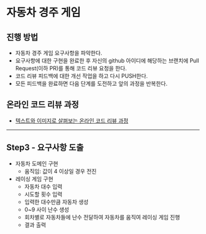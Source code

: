 # 자동차 경주 게임
## 진행 방법
* 자동차 경주 게임 요구사항을 파악한다.
* 요구사항에 대한 구현을 완료한 후 자신의 github 아이디에 해당하는 브랜치에 Pull Request(이하 PR)를 통해 코드 리뷰 요청을 한다.
* 코드 리뷰 피드백에 대한 개선 작업을 하고 다시 PUSH한다.
* 모든 피드백을 완료하면 다음 단계를 도전하고 앞의 과정을 반복한다.

## 온라인 코드 리뷰 과정
* [텍스트와 이미지로 살펴보는 온라인 코드 리뷰 과정](https://github.com/next-step/nextstep-docs/tree/master/codereview)

---

## Step3 - 요구사항 도출
* 자동차 도메인 구현
    * 움직임: 값이 4 이상일 경우 전진
* 레이싱 게임 구현
    * 자동차 대수 입력
    * 시도할 횟수 입력
    * 입력한 대수만큼 자동차 생성
    * 0~9 사이 난수 생성
    * 회차별로 자동차들에 난수 전달하여 자동차를 움직여 레이싱 게임 진행
    * 결과 출력
